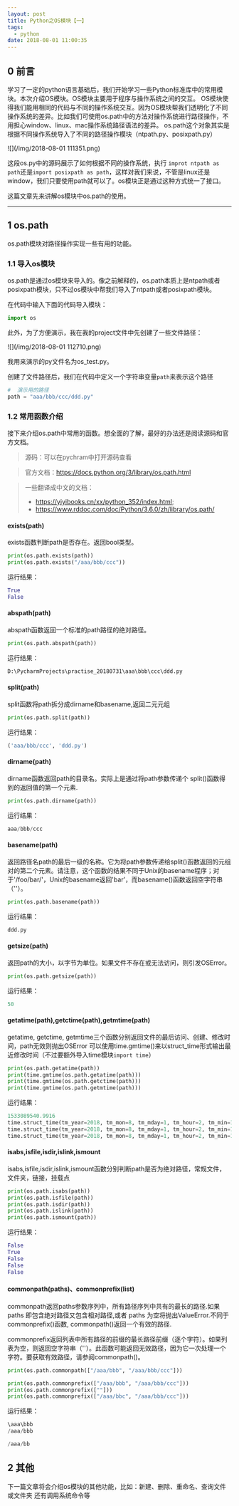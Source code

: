 ```yaml
---
layout: post
title: Python之OS模块【一】
tags:
  - python
date: 2018-08-01 11:00:35
---
```


## 0 前言

学习了一定的python语言基础后，我们开始学习一些Python标准库中的常用模块。本次介绍OS模块。OS模块主要用于程序与操作系统之间的交互。
OS模块使得我们能用相同的代码与不同的操作系统交互。因为OS模块帮我们透明化了不同操作系统的差异。比如我们可使用os.path中的方法对操作系统进行路径操作，不用担心window、linux、mac操作系统路径语法的差异。
os.path这个对象其实是根据不同操作系统导入了不同的路径操作模块（ntpath.py、posixpath.py）

![](/img/2018-08-01 111351.png)

这段os.py中的源码展示了如何根据不同的操作系统，执行 `improt ntpath as path`还是`import posixpath as path`，这样对我们来说，不管是linux还是window，我们只要使用path就可以了。os模块正是通过这种方式统一了接口。

这篇文章先来讲解os模块中os.path的使用。

---

## 1 os.path

os.path模块对路径操作实现一些有用的功能。

### 1.1 导入os模块

os.path是通过os模块来导入的。像之前解释的，os.path本质上是ntpath或者posixpath模块，只不过os模块中帮我们导入了ntpath或者posixpath模块。

在代码中输入下面的代码导入模块：
```python
import os
```
此外，为了方便演示，我在我的project文件中先创建了一些文件路径：

![](/img/2018-08-01 112710.png)

我用来演示的py文件名为os_test.py。

创建了文件路径后，我们在代码中定义一个字符串变量`path`来表示这个路径
```python
#  演示用的路径
path = "aaa/bbb/ccc/ddd.py"
```

### 1.2 常用函数介绍

接下来介绍os.path中常用的函数。想全面的了解，最好的办法还是阅读源码和官方文档。
>源码：可以在pychram中打开源码查看

>官方文档：https://docs.python.org/3/library/os.path.html

>一些翻译成中文的文档：
> - https://yiyibooks.cn/xx/python_352/index.html;
>- https://www.rddoc.com/doc/Python/3.6.0/zh/library/os.path/

#### exists(path)

exists函数判断path是否存在。返回bool类型。

```python
print(os.path.exists(path))
print(os.path.exists("/aaa/bbb/ccc"))
```
运行结果：

```python
True
False
```

#### abspath(path)

abspath函数返回一个标准的path路径的绝对路径。

```python
print(os.path.abspath(path))
```
运行结果：

```python
D:\PycharmProjects\practise_20180731\aaa\bbb\ccc\ddd.py
```

#### split(path)

split函数将path拆分成dirname和basename,返回二元元组

```python
print(os.path.split(path))
```
运行结果：

```python
('aaa/bbb/ccc', 'ddd.py')
```

#### dirname(path)

dirname函数返回path的目录名。实际上是通过将path参数传递个 split()函数得到的返回值的第一个元素.

```python
print(os.path.dirname(path))
```
运行结果：

```python
aaa/bbb/ccc
```

#### basename(path)

返回路径名path的最后一级的名称。它为将path参数传递给split()函数返回的元组对的第二个元素。请注意，这个函数的结果不同于Unix的basename程序；对于'/foo/bar/'，Unix的basename返回'bar'，而basename()函数返回空字符串（''）。

```python
print(os.path.basename(path))
```
运行结果：

```python
ddd.py
```

#### getsize(path)

返回path的大小，以字节为单位。如果文件不存在或无法访问，则引发OSError。

```python
print(os.path.getsize(path))
```
运行结果：

```python
50
```

#### getatime(path),getctime(path),getmtime(path)

getatime, getctime, getmtime三个函数分别返回文件的最后访问、创建、修改时间，path无效则抛出OSError
可以使用time.gmtime()来以struct_time形式输出最近修改时间（不过要额外导入time模块`import time`）

```python
print(os.path.getatime(path))
print(time.gmtime(os.path.getatime(path)))
print(time.gmtime(os.path.getctime(path)))
print(time.gmtime(os.path.getmtime(path)))
```
运行结果：

```python
1533089540.9916
time.struct_time(tm_year=2018, tm_mon=8, tm_mday=1, tm_hour=2, tm_min=12, tm_sec=20, tm_wday=2, tm_yday=213, tm_isdst=0)
time.struct_time(tm_year=2018, tm_mon=8, tm_mday=1, tm_hour=2, tm_min=11, tm_sec=51, tm_wday=2, tm_yday=213, tm_isdst=0)
time.struct_time(tm_year=2018, tm_mon=8, tm_mday=1, tm_hour=2, tm_min=12, tm_sec=20, tm_wday=2, tm_yday=213, tm_isdst=0)
```

#### isabs,isfile,isdir,islink,ismount

isabs,isfile,isdir,islink,ismount函数分别判断path是否为绝对路径，常规文件，文件夹，链接，挂载点

```python
print(os.path.isabs(path))
print(os.path.isfile(path))
print(os.path.isdir(path))
print(os.path.islink(path))
print(os.path.ismount(path))
```
运行结果：

```python
False
True
False
False
False
```

#### commonpath(paths)、commonprefix(list)

commonpath返回paths参数序列中，所有路径序列中共有的最长的路径.如果 paths 即包含绝对路径又包含相对路径,或者 paths 为空将抛出ValueError.不同于 commonprefix()函数, commonpath()返回一个有效的路径.

commonprefix返回列表中所有路径的前缀的最长路径前缀（逐个字符）。如果列表为空，则返回空字符串（''）。此函数可能返回无效路径，因为它一次处理一个字符。要获取有效路径，请参阅commonpath()。

```python
print(os.path.commonpath(["/aaa/bbb", "/aaa/bbb/ccc"]))

print(os.path.commonprefix(["/aaa/bbb", "/aaa/bbb/ccc"]))
print(os.path.commonprefix([""]))
print(os.path.commonprefix(["/aaa/bbc", "/aaa/bbb/ccc"]))
```
运行结果：

```python
\aaa\bbb
/aaa/bbb

/aaa/bb
```

## 2 其他

下一篇文章将会介绍os模块的其他功能，比如：新建、删除、重命名、查询文件或文件夹 还有调用系统命令等